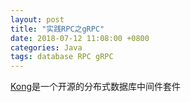 ```yaml
---
layout: post
title: "实践RPC之gRPC"
date: 2018-07-12 11:08:00 +0800
categories: Java
tags: database RPC gRPC
---
```


[Kong](https://konghq.com/)是一个开源的分布式数据库中间件套件